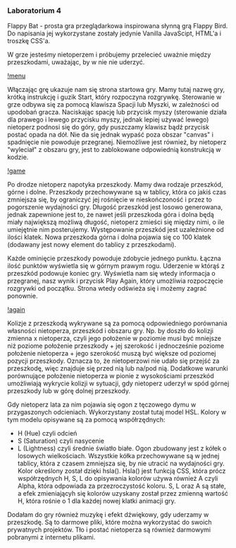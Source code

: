 ### Laboratorium 4
Flappy Bat - prosta gra przeglądarkowa inspirowana słynną grą Flappy Bird. Do napisania jej wykorzystane zostały jedynie Vanilla JavaScipt, HTML'a i troszkę CSS'a. 

W grze jesteśmy nietoperzem i próbujemy przelecieć uważnie między przeszkodami, uważając, by w nie nie uderzyć.

[!menu](https://github.com/kamilanagorska/projektowanie-serwisow-www-nagorska-185ic/blob/main/Laboratorium4/images/1.png?raw=true)

Włączając grę ukazuje nam się strona startowa gry. Mamy tutaj nazwę gry, krótką instrukcję i guzik Start, który rozpoczyna rozgrywkę.
Sterowanie w grze odbywa się za pomocą klawisza Spacji lub Myszki, w zależności od upodobań gracza. Naciskając spację lub przycisk myszy (sterowanie działa dla prawego i lewego przycisku myszy, jednak lepiej używać lewego) nietoperz podnosi się do góry, gdy puszczamy klawisz bądź przycisk postać opada na dół. Nie da się jednak wypaść poza obszar "canvas" i spadnięcie nie powoduje przegranej. Niemożliwe jest również, by nietoperz "wyleciał" z obszaru gry, jest to zablokowane odpowiednią konstrukcją w kodzie.

[!game](https://github.com/kamilanagorska/projektowanie-serwisow-www-nagorska-185ic/blob/main/Laboratorium4/images/2.png?raw=true)

Po drodze nietoperz napotyka przeszkody. Mamy dwa rodzaje przeszkód, górne i dolne. Przeszkody przechowywane są w tablicy, która co jakiś czas zmniejsza się, by ograniczyć jej rośnięcie w nieskończoność i przez to pogorszenie wydajności gry. Długość przeszkód jest losowo generowana, jednak zapewnione jest to, że nawet jeśli przeszkoda góra i dolna będą miały największą możliwą długość, nietoperz zmieści się między nimi, o ile umiejętnie nim posterujemy. Występowanie przeszkód jest uzależnione od ilości klatek. Nowa przeszkoda górna i dolna pojawia się co 100 klatek (dodawany jest nowy element do tablicy z przeszkodami).

Każde ominięcie przeszkody powoduje zdobycie jednego punktu. Łączna ilość punktów wyświetla się w górnym prawym rogu. Uderzenie w którąś z przeszkód podowuje koniec gry. Wyświetla nam się wtedy informacja o przegranej, nasz wynik i przycisk Play Again, który umożliwia rozpoczęcie rozgrywki od początku. Strona wtedy odświeża się i możemy zagrać ponownie. 

[!again](https://github.com/kamilanagorska/projektowanie-serwisow-www-nagorska-185ic/blob/main/Laboratorium4/images/3.png?raw=true)

Kolizje z przeszkodą wykrywane są za pomocą odpowiedniego porównania własności nietoperza, przeszkód i obszaru gry. Np. by doszło do kolizji zmienna x nietoperza, czyli jego położenie w poziomie musi być mniejsze niż poziome położenie przeszkody + jej szerokość i jednocześnie poziome położenie nietoperza + jego szerokość muszą być większe od poziomej pozycji przeszkody. Oznacza to, że nietoperzowi nie udało się przejść za przeszkodę, więc znajduje się przed nią lub na/pod nią. Dodatkowe warunki porównujące położenie nietoperza w pionie z wysokościami przeszkód umożliwiają wykrycie kolizji w sytuacji, gdy nietoperz uderzył w spód górnej przeszkody lub w górę dolnej przeszkody.

Gdy nietoperz lata za nim pojawia się ogon z tęczowego dymu w przygaszonych odcieniach. Wykorzystany został tutaj model HSL. Kolory w tym modelu opisywane są za pomocą współrzędnych:
- H (Hue) czyli odcień
- S (Saturation) czyli nasycenie
- L (Lightness) czyli średnie światło białe.
Ogon zbudowany jest z kółek o losowych wielkościach. Wszystkie kółka przechowywane są w jednej tablicy, która z czasem zmniejsza się, by nie utracić na wydajności gry. Kolor określony został dzięki hsla(). Hsla() jest funkcją CSS, która prócz współrzędnych H, S, L do opisywania kolorów używa również A czyli Alpha, która odpowiada za przezroczystość koloru. S, L oraz A są stałe, a efek zmieniającyh się kolorów uzyskany został przez zmienną wartość H, która rośnie o 1 dla każdej nowej klatki animacji gry. 

Dodałam do gry również muzykę i efekt dźwiękowy, gdy uderzamy w przeszkodę. Są to darmowe pliki, które można wykorzystać do swoich prywatnych projektów. Tło i postać nietoperza są również darmowymi pobranymi z internetu plikami.
